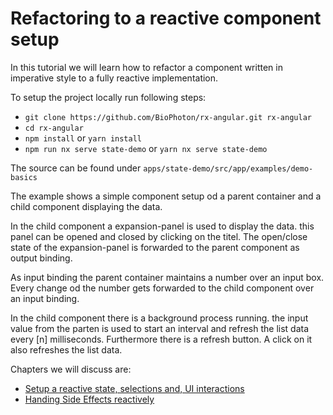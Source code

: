 # Refactoring to a reactive component setup

In this tutorial we will learn how to refactor a component written in imperative style to a fully reactive implementation.

To setup the project locally run following steps:

- `git clone https://github.com/BioPhoton/rx-angular.git rx-angular`
- `cd rx-angular`
- `npm install` or `yarn install`
- `npm run nx serve state-demo` or `yarn nx serve state-demo`

The source can be found under `apps/state-demo/src/app/examples/demo-basics`

The example shows a simple component setup od a parent container and a child component displaying the data.

In the child component a expansion-panel is used to display the data. this panel can be opened and closed by clicking on the titel.
The open/close state of the expansion-panel is forwarded to the parent component as output binding.

As input binding the parent container maintains a number over an input box. Every change od the number gets forwarded to the child component over an input binding.

In the child component there is a background process running. the input value from the parten is used to start an interval and refresh the list data every [n] milliseconds.
Furthermore there is a refresh button. A click on it also refreshes the list data.

Chapters we will discuss are:

- [Setup a reactive state, selections and, UI interactions](./1/Readme.md)
- [Handing Side Effects reactively](./2/Readme.md)
